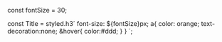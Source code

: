 
const fontSize = 30;


const Title = styled.h3´
  font-size: ${fontSize}px;
    a{
	    color: orange;
	    text-decoration:none;
	    &hover{
	      color:#ddd;
	    }
	}
´;